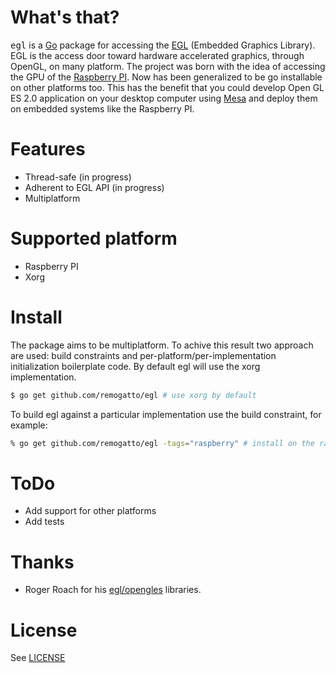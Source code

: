 # What's that?

<tt>egl</tt> is a [Go](http://golang.org) package for accessing the
[EGL](http://en.wikipedia.org/wiki/EGL_(OpenGL)) (Embedded Graphics
Library). EGL is the access door toward hardware accelerated graphics,
through OpenGL, on many platform. The project was born with the idea
of accessing the GPU of the [Raspberry
PI](http://raspberrypi.org). Now has been generalized to be go
installable on other platforms too. This has the benefit that you
could develop Open GL ES 2.0 application on your desktop computer
using [Mesa](http://www.mesa3d.org/egl.html) and deploy them on
embedded systems like the Raspberry PI.

# Features

* Thread-safe (in progress)
* Adherent to EGL API (in progress)
* Multiplatform

# Supported platform

* Raspberry PI
* Xorg

# Install

The package aims to be multiplatform. To achive this result two
approach are used: build constraints and
per-platform/per-implementation initialization boilerplate code. By
default egl will use the xorg implementation.

~~~bash
$ go get github.com/remogatto/egl # use xorg by default
~~~

To build egl against a particular implementation use the build
constraint, for example:

~~~bash
% go get github.com/remogatto/egl -tags="raspberry" # install on the raspberry
~~~

# ToDo

* Add support for other platforms
* Add tests

# Thanks

* Roger Roach for his [egl/opengles](https://github.com/mortdeus/egles) libraries.

# License

See [LICENSE](egl/LICENSE)

